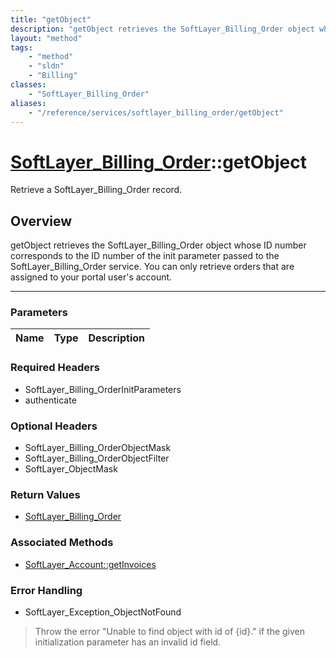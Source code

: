 ```yaml
---
title: "getObject"
description: "getObject retrieves the SoftLayer_Billing_Order object whose ID number corresponds to the ID number of the init paramete... "
layout: "method"
tags:
    - "method"
    - "sldn"
    - "Billing"
classes:
    - "SoftLayer_Billing_Order"
aliases:
    - "/reference/services/softlayer_billing_order/getObject"
---
```

# [SoftLayer_Billing_Order](/reference/services/SoftLayer_Billing_Order)::getObject


Retrieve a SoftLayer_Billing_Order record.


## Overview 
getObject retrieves the SoftLayer_Billing_Order object whose ID number corresponds to the ID number of the init parameter passed to the SoftLayer_Billing_Order service. You can only retrieve orders that are assigned to your portal user's account. 

-----

### Parameters 
|Name | Type | Description |
| --- | --- | --- |


### Required Headers
* SoftLayer_Billing_OrderInitParameters
* authenticate


### Optional Headers
* SoftLayer_Billing_OrderObjectMask
* SoftLayer_Billing_OrderObjectFilter
* SoftLayer_ObjectMask

### Return Values
* <a href='/reference/datatypes/SoftLayer_Billing_Order'>SoftLayer_Billing_Order </a>


### Associated Methods

*  [SoftLayer_Account::getInvoices](/reference/services/SoftLayer_Account/getInvoices )



### Error Handling

* SoftLayer_Exception_ObjectNotFound 

> Throw the error "Unable to find object with id of {id}." if the given initialization parameter has an invalid id field. 



